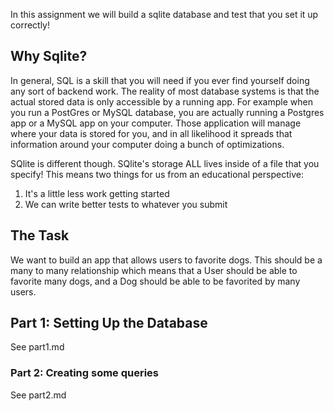 
In this assignment we will build a sqlite database and test that you set it up correctly!

## Why Sqlite?

In general, SQL is a skill that you will need if you ever find yourself doing any sort of backend work. The reality of most database systems is that the actual stored data is only accessible by a running app. For example when you run a PostGres or MySQL database, you are actually running a Postgres app or a MySQL app on your computer. Those application will manage where your data is stored for you, and in all likelihood it spreads that information around your computer doing a bunch of optimizations.


SQlite is different though. SQlite's storage ALL lives inside of a file that you specify! This means two things for us from an educational perspective:

1. It's a little less work getting started
2. We can write better tests to whatever you submit


## The Task

We want to build an app that allows users to favorite dogs. This should be a many to many relationship which means that a User should be able to favorite many dogs, and a Dog should be able to be favorited by many users.


## Part 1: Setting Up the Database

See part1.md

### Part 2: Creating some queries

See part2.md
